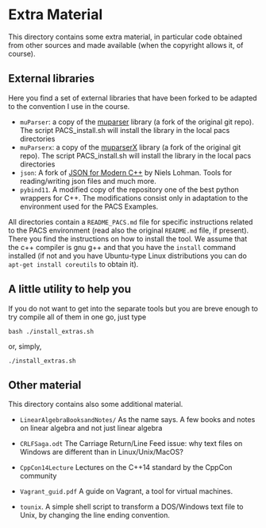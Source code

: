 # Extra Material #

This directory contains some extra material, in particular code obtained from other sources and made available (when the copyright allows it, of course).

## External libraries ##

Here you find a set of external libraries that have been forked to be adapted to the convention I use in the course.

- `muParser`: a copy of the [muparser](https://beltoforion.de/en/muparser/) library (a fork of the original git repo). The script PACS_install.sh will install the library in the local pacs directories
- `muParserx`: a copy of the [muparserX](https://beltoforion.de/en/muparserx/) library (a fork of the original git repo). The script PACS_install.sh will install the library in the local pacs directories
- `json`: A fork of [JSON for Modern C++](https://json.nlohmann.me/) by Niels Lohman. Tools for reading/writing json files and much more.
- `pybind11`. A modified copy of the repository  one of the best python wrappers for C++. The modifications consist only in adaptation to the environment used for the PACS Examples.


All directories contain a `README_PACS.md` file for specific instructions related to the PACS environment (read also the original `README.md` file, if present). 
There you find the instructions on how to install the tool. We assume that the c++ compiler is gnu g++ and that you have the `install` command installed (if not and you have Ubuntu-type Linux distributions you can do `apt-get install coreutils` to obtain it).

## A little utility to help you ##
If you do not want to get into the separate tools  but you are breve enough to try compile all of them in one go, just type
```
bash ./install_extras.sh
```
or, simply,
```
./install_extras.sh
```


## Other material ##

This directory contains also some additional material.

- `LinearAlgebraBooksandNotes/` As the name says. A few books and notes on linear algebra and not just linear algebra
- `CRLFSaga.odt` The Carriage Return/Line Feed issue: why text files on Windows are different than in Linux/Unix/MacOS?
- `CppCon14Lecture` Lectures on the C++14 standard by the CppCon community
- `Vagrant_guid.pdf` A guide on Vagrant, a tool for virtual machines.

- `tounix`. A simple shell script to transform a DOS/Windows text file to Unix, by changing the line ending convention.
